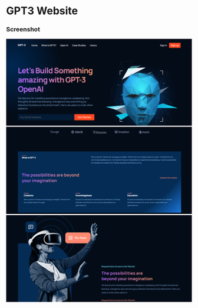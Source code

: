 # GPT3 Website

### Screenshot

![](./screenshots/Screenshot01.png)
![](./screenshots/Screenshot02.png)
![](./screenshots/Screenshot03.png)

